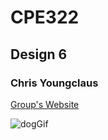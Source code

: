 # CPE322
## Design 6
### Chris Youngclaus

[Group's Website](https://sites.google.com/stevens.edu/cpe322-group16/home)

![dogGif](https://giphy.com/gifs/nehumanesociety-funny-dog-3o7527pa7qs9kCG78A.gif)
